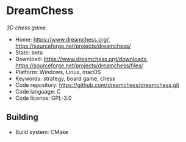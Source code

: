 # DreamChess

_3D chess game._

- Home: https://www.dreamchess.org/, https://sourceforge.net/projects/dreamchess/
- State: beta
- Download: https://www.dreamchess.org/downloads, https://sourceforge.net/projects/dreamchess/files/
- Platform: Windows, Linux, macOS
- Keywords: strategy, board game, chess
- Code repository: https://github.com/dreamchess/dreamchess.git
- Code language: C
- Code license: GPL-3.0

## Building

- Build system: CMake
